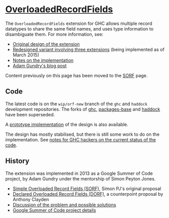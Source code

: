 # [OverloadedRecordFields](records/overloaded-record-fields)


The `OverloadedRecordFields` extension for GHC allows multiple record datatypes to share the same field names, and uses type information to disambiguate them. For more information, see:

- [Original design of the extension](records/overloaded-record-fields/design)
- [Redesigned variant involving three extensions](records/overloaded-record-fields/redesign) (being implemented as of March 2015)
- [Notes on the implementation](records/overloaded-record-fields/implementation)
- [ Adam Gundry's blog post](http://www.well-typed.com/blog/2015/03/overloadedrecordfields-revived/)


Content previously on this page has been moved to the [SORF](records/overloaded-record-fields/sorf) page.

## Code


The latest code is on the `wip/orf-new` branch of the `ghc` and `haddock` development repositories.  The forks of [ ghc](https://github.com/adamgundry/ghc), [ packages-base](https://github.com/adamgundry/packages-base) and [ haddock](https://github.com/adamgundry/haddock) have been superseded.


A [ prototype implementation](https://github.com/adamgundry/records-prototype) of the design is also available.


The design has mostly stabilised, but there is still some work to do on the implementation. See [notes for GHC hackers on the current status of the code](records/overloaded-record-fields/implementation#current-status).

## History


The extension was implemented in 2013 as a Google Summer of Code project, by Adam Gundry under the mentorship of Simon Peyton Jones.

- [Simple Overloaded Record Fields (SORF)](records/overloaded-record-fields/sorf), Simon PJ's original proposal
- [Declared Overloaded Record Fields (DORF)](records/declared-overloaded-record-fields), a counterpoint proposal by Anthony Clayden
- [Discussion of the problem and possible solutions](records)
- [ Google Summer of Code project details](http://www.google-melange.com/gsoc/project/google/gsoc2013/adamgundry/4766932662222848)